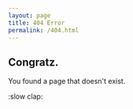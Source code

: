 ```yaml
---
layout: page
title: 404 Error
permalink: /404.html
---
```


## Congratz.

You found a page that doesn't exist.

:slow clap:
